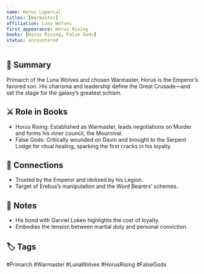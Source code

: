 ```yaml
---
name: Horus Lupercal
titles: [Warmaster]
affiliation: Luna Wolves
first_appearance: Horus Rising
books: [Horus Rising, False Gods]
status: encountered
---
```


## 🧠 Summary
Primarch of the Luna Wolves and chosen Warmaster, Horus is the Emperor’s favored son. His charisma and leadership define the Great Crusade—and set the stage for the galaxy’s greatest schism.

## ⚔️ Role in Books
- Horus Rising: Established as Warmaster, leads negotiations on Murder and forms his inner council, the Mournival.  
- False Gods: Critically wounded on Davin and brought to the Serpent Lodge for ritual healing, sparking the first cracks in his loyalty.

## 🔗 Connections
- Trusted by the Emperor and idolized by his Legion.  
- Target of Erebus’s manipulation and the Word Bearers’ schemes.

## 📝 Notes
- His bond with Garviel Loken highlights the cost of loyalty.  
- Embodies the tension between martial duty and personal conviction.

## 🏷︎ Tags
#Primarch #Warmaster #LunaWolves #HorusRising #FalseGods  